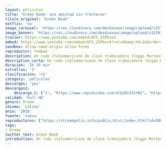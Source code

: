 ```yaml
---
layout: peliculas
title: "Green Book: una amistad sin fronteras"
titulo_original: "Green Book"
netflix: 'no'
image_carousel: 'https://res.cloudinary.com/dmsdzouoo/image/upload/v1570158464/green-min_vi2efb.jpg'
image_banner: 'https://res.cloudinary.com/dmsdzouoo/image/upload/v1570158465/green-book-oscar-k5MC--1248x698_abc-min_ds98ej.jpg'
trailer: https://www.youtube.com/embed/6FS_25Pbvz4
embed: https://www.youtube.com/embed/6FS_25Pbvz4?rel=0&amp;hd=1&border=0&wmode=opaque&enablejsapi=1&modestbranding=1&controls=1&showinfo=1
sandbox: allow-same-origin allow-forms
reproductor: fembed
description: Un rudo italoamericano de clase trabajadora (Viggo Mortensen) se convierte en el chófer de un refinado pianista afroamericano (Mahershala Ali) en la década de 1960 en el sur de Estados Unidos.
description_corta: Un rudo italoamericano de clase trabajadora (Viggo Mortensen) se convierte en el chófer de un refinado pianista afroamericano (Mahershala Ali) en la década de 1960 en el sur de Estados Unidos.
duracion: '2h 10 min'
estrellas: '5'
clasificacion: '+5'
category: 'peliculas'
descargas: 'yes'
descargas2:
    descarga-1: ["1", "https://www.rapidvideo.com/d/G2KY3XIYN2", "https://www.google.com/s2/favicons?domain=openload.co","OpenLoad","https://res.cloudinary.com/imbriitneysam/image/upload/v1541473684/mexico.png", "Latino", "Full HD"]
calidad: 'Full HD'
genero: Drama
idioma: 'Latino'
anio: '2018'
fuente: 'cueva'
reproductores: ["https://streampelis.info/public/dist/index.html?id=50075d3e1d0badb8ed22d431b65098e7","https://www.zembed.to/public/dist/asteroid.html?id=1b81981ab0842b12de02bbfe85973744&title=Green%20Book","https://api.cuevana3.io/stream/index.php?file=ek5lbm9xYWNrS0xYMTZLa2xNbkdvY3ZTb3BtZng4TGp6ZFpobGFMUGtPYlV4S2VibE02TzVjWEdtS1JnbEpTb201VmxZSlRTMGViVTBxZGdsdEhPb3RqWGFXdHBtSmVzbHNKL2M0ZkJxYmVTMEtObQ","https://upstream.to/embed-kcm00g0gophv.html","https://www.ilovefembed.best/v/0yngdclx31q7mzg","https://upstream.to/embed-hd21z4d29bia.html","https://gounlimited.to/embed-9i5xjl3twav1.html","https://api.cuevana3.io/rr/gd.php?h=ek5lbm9xYWNrS0xJMVp5b21KREk0dFBLbjVkaHhkRGdrOG1jbnBpUnhhS1Z2V1dLbnBhWDFMMllabnlHbVpQbXhhdUNqSXZScUt6TjFIOW1nN0tSNjdpU3FadVkyUT09"]
tags:
- Drama
twitter_text: Green Book
introduction: Un rudo italoamericano de clase trabajadora (Viggo Mortensen) se convierte en el chófer de un refinado pianista afroamericano (Mahershala Ali) en la década de 1960 en el sur de Estados Unidos.
---
```



 







